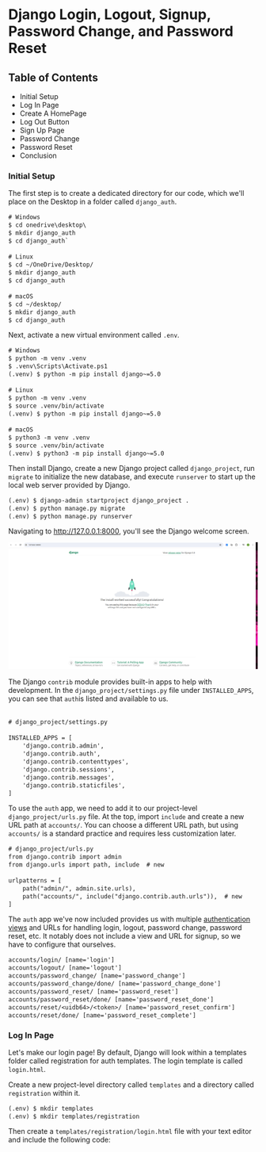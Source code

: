 # Django Login, Logout, Signup, Password Change, and Password Reset

## Table of Contents

- Initial Setup
- Log In Page
- Create A HomePage
- Log Out Button
- Sign Up Page
- Password Change
- Password Reset
- Conclusion

### Initial Setup

The first step is to create a dedicated directory for our code, which we'll place on the Desktop in a folder called `django_auth`.

```console
# Windows
$ cd onedrive\desktop\
$ mkdir django_auth
$ cd django_auth`

# Linux
$ cd ~/OneDrive/Desktop/
$ mkdir django_auth
$ cd django_auth

# macOS
$ cd ~/desktop/
$ mkdir django_auth
$ cd django_auth

```

Next, activate a new virtual environment called `.env`.

```console
# Windows
$ python -m venv .venv
$ .venv\Scripts\Activate.ps1
(.venv) $ python -m pip install django~=5.0

# Linux
$ python -m venv .venv
$ source .venv/bin/activate
(.venv) $ python -m pip install django~=5.0

# macOS
$ python3 -m venv .venv
$ source .venv/bin/activate
(.venv) $ python3 -m pip install django~=5.0

```

Then install Django, create a new Django project called `django_project`, run `migrate` to initialize the new database, and execute `runserver` to start up the local web server provided by Django.

```console
(.env) $ django-admin startproject django_project .
(.env) $ python manage.py migrate
(.env) $ python manage.py runserver
```

Navigating to http://127.0.0.1:8000, you'll see the Django welcome screen.

![form](images/dj1.png)

The Django `contrib` module provides built-in apps to help with development. In the `django_project/settings.py` file under `INSTALLED_APPS`, you can see that `auth`is listed and available to us.

```console

# django_project/settings.py

INSTALLED_APPS = [
    'django.contrib.admin',
    'django.contrib.auth',
    'django.contrib.contenttypes',
    'django.contrib.sessions',
    'django.contrib.messages',
    'django.contrib.staticfiles',
]
```

To use the `auth` app, we need to add it to our project-level `django_project/urls.py` file. At the top, import `include` and create a new URL path at `accounts/`. You can choose a different URL path, but using `accounts/` is a standard practice and requires less customization later.

```console
# django_project/urls.py
from django.contrib import admin
from django.urls import path, include  # new

urlpatterns = [
    path("admin/", admin.site.urls),
    path("accounts/", include("django.contrib.auth.urls")),  # new
]
```

The `auth` app we've now included provides us with multiple [authentication views](https://docs.djangoproject.com/en/5.0/topics/auth/default/#module-django.contrib.auth.views) and URLs for handling login, logout, password change, password reset, etc. It notably does not include a view and URL for signup, so we have to configure that ourselves.

```console
accounts/login/ [name='login']
accounts/logout/ [name='logout']
accounts/password_change/ [name='password_change']
accounts/password_change/done/ [name='password_change_done']
accounts/password_reset/ [name='password_reset']
accounts/password_reset/done/ [name='password_reset_done']
accounts/reset/<uidb64>/<token>/ [name='password_reset_confirm']
accounts/reset/done/ [name='password_reset_complete']
```

### Log In Page

Let's make our login page! By default, Django will look within a templates folder called registration for auth templates. The login template is called `login.html`.

Create a new project-level directory called `templates` and a directory called `registration` within it.

```console
(.env) $ mkdir templates
(.env) $ mkdir templates/registration
```

Then create a `templates/registration/login.html` file with your text editor and include the following code:
